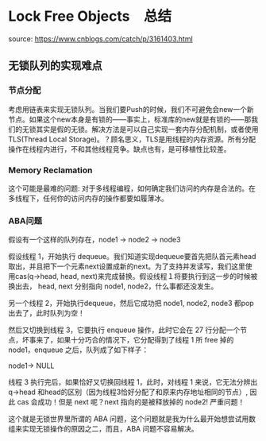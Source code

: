 # Lock Free Objects　总结
source: https://www.cnblogs.com/catch/p/3161403.html

## 无锁队列的实现难点

### 节点分配
考虑用链表来实现无锁队列。当我们要Push的时候，我们不可避免会new一个新节点。如果这个new本身是有锁的——事实上，标准库的new就是有锁的——那我们的无锁其实是假的无锁。解决方法是可以自己实现一套内存分配机制，或者使用TLS(Thread Local Storage)。？顾名思义，TLS是用线程的内存资源。所有分配操作在线程内进行，不和其他线程竞争。缺点也有，是可移植性比较差。

### Memory Reclamation
这个可能是最难的问题: 对于多线程编程，如何确定我们访问的内存是合法的。在多线程下，任何你的访问内存的操作都要如履薄冰。


### ABA问题
假设有一个这样的队列存在，node1 -> node2 -> node3

假设线程 1，开始执行 dequeue。我们知道实现dequeue要首先把队首元素head取出，并且把下一个元素next设置成新的next。为了支持并发读写，我们这里使用cas(q->head, head, next)来完成替换。假设线程１将要执行到这一步的时候被换出去， head, next 分别指向 node1, node2，什么事都还没发生。

另一个线程 2，开始执行dequeue，然后它成功把 node1, node2, node3 都pop 出去了，此时队列为空！

然后又切换到线程 3，它要执行 enqueue 操作，此时它会在 27 行分配一个节点，坏事来了，如果十分巧合的情况下，它分配得到了线程 1 所 free 掉的 node1，enqueue 之后，队列成了如下样子：

node1-> NULL

线程 3 执行完后，如果恰好又切换回线程 1，此时，对线程 1 来说，它无法分辨出q->head 和head的区别（因为线程3恰好分配了和原来内存地址相同的节点）, 因此 cas 会成功！但是 next 呢？next 指向的是被释放掉的 node2! 严重问题！

这个就是无锁世界里所谓的 ABA 问题，这个问题就是我为什么最开始想尝试用数组来实现无锁操作的原因之二，而且，ABA 问题不容易解决。

